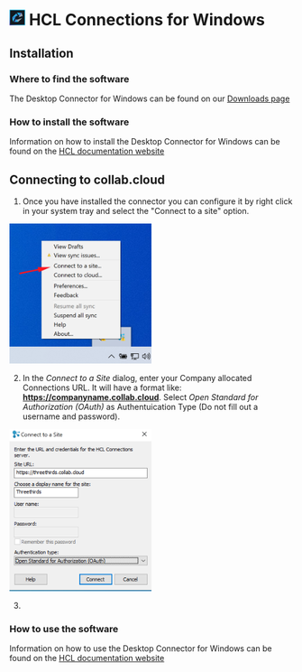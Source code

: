 # <img src="/assets/images/HCL_Connection_Master.png" alt="ConnectionsLogo" height="28" /> HCL Connections for Windows

## Installation

### Where to find the software

The Desktop Connector for Windows can be found on our [Downloads page](https://downloads.collab.cloud)

### How to install the software

Information on how to install the Desktop Connector for Windows can be found on the [HCL documentation website](https://help.hcltechsw.com/connections/v65/connectors/enduser/c_files_window_install_ovr.html)

## Connecting to __collab.cloud__

1. Once you have installed the connector you can configure it by right click in your system tray and select the "Connect to a site" option.

<img src="/assets/images/screen-shots/connections/connect-to-a-site.png" alt="Connect to a site" width=50% />

2. In the *Connect to a Site* dialog, enter your Company allocated Connections URL. It will have a format like: <strong>https://companyname.collab.cloud</strong>. Select *Open Standard for Authorization (OAuth)* as Authentuication Type (Do not fill out a username and password).

<img src="/assets/images/screen-shots/connections/connection-details.png" alt="Connection Details" width=50% />

3.

### How to use the software

Information on how to use the Desktop Connector for Windows can be found on the [HCL documentation website](https://help.hcltechsw.com/connections/v65/connectors/enduser/c_ms_plugins_win_explorer.html)
